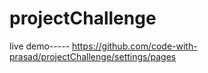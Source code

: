 # projectChallenge
live demo----- https://github.com/code-with-prasad/projectChallenge/settings/pages
